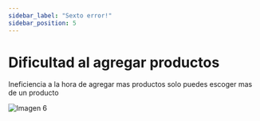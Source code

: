 ```yaml
---
sidebar_label: "Sexto error!"
sidebar_position: 5
---
```

# Dificultad al agregar productos
Ineficiencia a la hora de agregar mas productos solo puedes escoger mas de un producto

![Imagen 6](/static/img/Imagen6.png)
